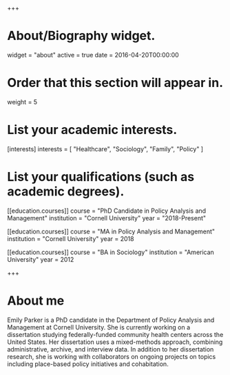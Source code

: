 +++
# About/Biography widget.
widget = "about"
active = true
date = 2016-04-20T00:00:00

# Order that this section will appear in.
weight = 5

# List your academic interests.
[interests]
  interests = [
    "Healthcare",
    "Sociology",
    "Family",
    "Policy"
  ]

# List your qualifications (such as academic degrees).

[[education.courses]]
  course = "PhD Candidate in Policy Analysis and Management"
  institution = "Cornell University"
  year = "2018-Present"

[[education.courses]]
  course = "MA in Policy Analysis and Management"
  institution = "Cornell University"
  year = 2018

[[education.courses]]
  course = "BA in Sociology"
  institution = "American University"
  year = 2012

+++
# About me

Emily Parker is a PhD candidate in the Department of Policy Analysis and Management at Cornell University. She is currently working on a dissertation studying federally-funded community health centers across the United States. Her dissertation uses a mixed-methods approach, combining administrative, archive, and interview data. In addition to her dissertation research, she is working with collaborators on ongoing projects on topics including place-based policy initiatives and cohabitation.
